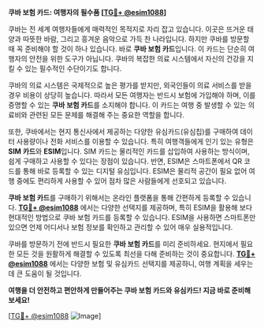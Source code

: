 **쿠바 보험 카드: 여행자의 필수품 [[TG💪+ @esim1088](https://t.me/s/esim1088)]**

쿠바는 전 세계 여행자들에게 매력적인 목적지로 자리 잡고 있습니다. 이곳은 뜨거운 태양과 따뜻한 바람, 그리고 흥겨운 음악으로 가득 찬 나라입니다. 하지만 쿠바를 방문할 때 꼭 준비해야 할 것이 하나 있습니다. 바로 **쿠바 보험 카드**입니다. 이 카드는 단순히 여행자의 안전을 위한 도구가 아닙니다. 쿠바의 복잡한 의료 시스템에서 자신의 건강을 지킬 수 있는 필수적인 수단이기도 합니다.

쿠바의 의료 시스템은 국제적으로 높은 평가를 받지만, 외국인들이 의료 서비스를 받을 경우 비용이 상당히 높습니다. 따라서 모든 여행자는 반드시 보험에 가입해야 하며, 이를 증명할 수 있는 **쿠바 보험 카드**를 소지해야 합니다. 이 카드는 여행 중 발생할 수 있는 의료비와 관련된 모든 문제를 해결해 주는 중요한 역할을 합니다.

또한, 쿠바에서는 현지 통신사에서 제공하는 다양한 유심카드(유심칩)를 구매하여 데이터 사용량이나 전화 서비스를 이용할 수 있습니다. 특히 여행객들에게 인기 있는 유형은 **SIM 카드**와 **ESIM**입니다. SIM 카드는 물리적인 카드를 삽입하여 사용하는 방식이며, 쉽게 구매하고 사용할 수 있다는 장점이 있습니다. 반면, ESIM은 스마트폰에서 QR 코드를 통해 바로 등록할 수 있는 디지털 유심입니다. ESIM은 물리적 공간이 필요 없어 여행 중에도 편리하게 사용할 수 있어 점차 많은 사람들에게 선호되고 있습니다.

**쿠바 보험 카드**를 구매하기 위해서는 온라인 플랫폼을 통해 간편하게 등록할 수 있습니다. **[TG💪+ @esim1088](https://t.me/s/esim1088)** 에서는 다양한 선택지를 제공하며, 특히 ESIM을 활용해 보다 현대적인 방법으로 쿠바 보험 카드를 등록할 수 있습니다. ESIM을 사용하면 스마트폰만 있으면 언제 어디서나 보험 정보를 확인하고 관리할 수 있어 매우 실용적입니다.

쿠바를 방문하기 전에 반드시 필요한 **쿠바 보험 카드**를 미리 준비하세요. 현지에서 필요한 모든 것을 원활하게 해결할 수 있도록 최선을 다해 준비하는 것이 중요합니다. **[TG💪+ @esim1088](https://t.me/s/esim1088)** 에서는 다양한 보험 및 유심카드 선택지를 제공하니, 여행 계획을 세우는 데 큰 도움이 될 것입니다.

**여행을 더 안전하고 편안하게 만들어주는 쿠바 보험 카드와 유심카드! 지금 바로 준비해보세요!** 

[[TG💪+ @esim1088](https://t.me/s/esim1088) ![Image](https://i.postimg.cc/Y0z9fWf4/image.png)]